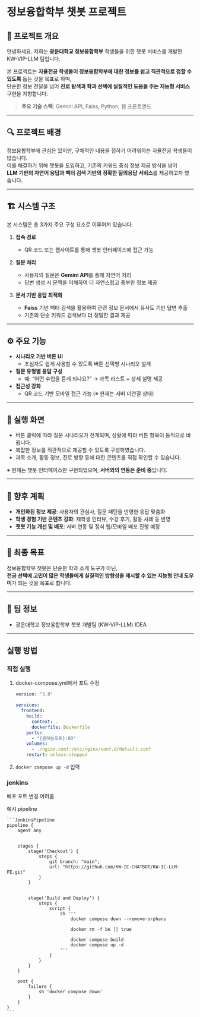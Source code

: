 # 정보융합학부 챗봇 프로젝트

## 📌 프로젝트 개요

안녕하세요. 저희는 **광운대학교 정보융합학부** 학생들을 위한 챗봇 서비스를 개발한 KW-VIP-LLM 팀입니다.

본 프로젝트는 **자율전공 학생들이 정보융합학부에 대한 정보를 쉽고 직관적으로 접할 수 있도록** 돕는 것을 목표로 하며,  
단순한 정보 전달을 넘어 **진로 탐색과 학과 선택에 실질적인 도움을 주는 지능형 서비스** 구현을 지향합니다.

> **주요 기술 스택**: Gemini API, Faiss, Python, 웹 프론트엔드

---

## 🔍 프로젝트 배경

정보융합학부에 관심은 있지만, 구체적인 내용을 접하기 어려워하는 자율전공 학생들이 많습니다.  
이를 해결하기 위해 챗봇을 도입하고, 기존의 키워드 중심 정보 제공 방식을 넘어  
**LLM 기반의 자연어 응답과 벡터 검색 기반의 정확한 질의응답 서비스**를 제공하고자 했습니다.

---

## 🏗️ 시스템 구조

본 시스템은 총 3가지 주요 구성 요소로 이루어져 있습니다.

1. **접속 경로**

   - QR 코드 또는 웹사이트를 통해 챗봇 인터페이스에 접근 가능

2. **질문 처리**

   - 사용자의 질문은 **Gemini API**를 통해 자연어 처리
   - 답변 생성 시 문맥을 이해하여 더 자연스럽고 풍부한 정보 제공

3. **문서 기반 응답 최적화**
   - **Faiss** 기반 벡터 검색을 활용하여 관련 정보 문서에서 유사도 기반 답변 추출
   - 기존의 단순 키워드 검색보다 더 정밀한 결과 제공

---

## ⚙️ 주요 기능

- **시나리오 기반 버튼 UI**
  - 초심자도 쉽게 사용할 수 있도록 버튼 선택형 시나리오 설계
- **질문 유형별 응답 구성**
  - 예: “어떤 수업을 듣게 되나요?” → 과목 리스트 + 상세 설명 제공
- **접근성 강화**
  - QR 코드 기반 모바일 접근 가능 (※ 현재는 서버 미연결 상태)

---

## 📸 실행 화면

- 버튼 클릭에 따라 질문 시나리오가 전개되며, 상황에 따라 버튼 항목이 동적으로 바뀝니다.
- 복잡한 정보를 직관적으로 제공할 수 있도록 구성하였습니다.
- 과목 소개, 활동 정보, 진로 방향 등에 대한 콘텐츠를 직접 확인할 수 있습니다.

※ 현재는 챗봇 인터페이스만 구현되었으며, **서버와의 연동은 준비 중**입니다.

---

## 🚀 향후 계획

- **개인화된 정보 제공**: 사용자의 관심사, 질문 패턴을 반영한 응답 맞춤화
- **학생 경험 기반 콘텐츠 강화**: 재학생 인터뷰, 수강 후기, 활동 사례 등 반영
- **챗봇 기능 개선 및 배포**: 서버 연동 및 정식 웹/모바일 배포 진행 예정

---

## 🎯 최종 목표

정보융합학부 챗봇은 단순한 학과 소개 도구가 아닌,  
**전공 선택에 고민이 많은 학생들에게 실질적인 방향성을 제시할 수 있는 지능형 안내 도우미**가 되는 것을 목표로 합니다.

---

## 👥 팀 정보

- 광운대학교 정보융합학부 챗봇 개발팀 (KW-VIP-LLM) IDEA

---

## 실행 방법

### 직접 실행

1. docker-compose.yml에서 포트 수정

   ```docker-compose.yml
   version: "3.8"

   services:
     frontend:
       build:
         context: .
         dockerfile: Dockerfile
       ports:
         - "{원하는포트}:80"
       volumes:
         - ./nginx.conf:/etc/nginx/conf.d/default.conf
       restart: unless-stopped
   ```

1. `docker compose up -d` 입력

### jenkins

배포 포트 변경 어려움.

예시 pipeline

    ```JenkinsPipeline
    pipeline {
        agent any


        stages {
            stage('Checkout') {
                steps {
                    git branch: "main",
                    url: "https://github.com/KW-IC-CHATBOT/KW-IC-LLM-FE.git"
                }
            }


            stage('Build and Deploy') {
                steps {
                    script {
                        sh '''
                            docker compose down --remove-orphans

                            docker rm -f be || true

                            docker compose build
                            docker compose up -d
                        '''
                    }
                }
            }
        }

        post {
            failure {
                sh 'docker compose down'
            }
        }
    }
    ```
